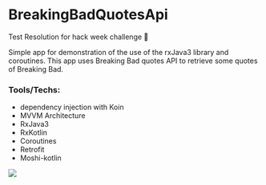 # BreakingBadQuotesApi
 Test Resolution for hack week challenge 👾
 
 Simple app for demonstration of the use of the rxJava3 library and coroutines.
 This app uses Breaking Bad quotes API to retrieve some quotes of Breaking Bad.


### Tools/Techs: 

- dependency injection with Koin
- MVVM Architecture
- RxJava3
- RxKotlin
- Coroutines
- Retrofit
- Moshi-kotlin

<p align="left">
  <img src="https://user-images.githubusercontent.com/62944970/235991583-cde45618-5920-47de-9a4a-b46a21ca0bfe.png" />
</p>


